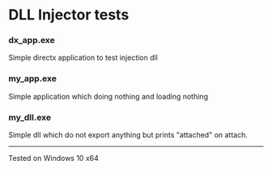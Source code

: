 # DLL Injector tests

### dx_app.exe

Simple directx application to test injection dll

### my_app.exe

Simple application which doing nothing and loading nothing

### my_dll.exe

Simple dll which do not export anything but prints "attached" on attach.

---------------------------------------
Tested on Windows 10 x64